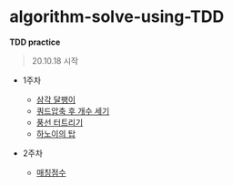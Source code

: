 # algorithm-solve-using-TDD
**TDD practice**

> 20.10.18 시작

- 1주차
  - [삼각 달팽이](https://programmers.co.kr/learn/courses/30/lessons/68645)
  - [쿼드압축 후 개수 세기](https://programmers.co.kr/learn/courses/30/lessons/68936)
  - [풍선 터트리기](https://programmers.co.kr/learn/courses/30/lessons/68646)
  - [하노이의 탑](https://programmers.co.kr/learn/courses/30/lessons/12946)

- 2주차
  - [매칭점수](https://programmers.co.kr/learn/courses/30/lessons/42893)